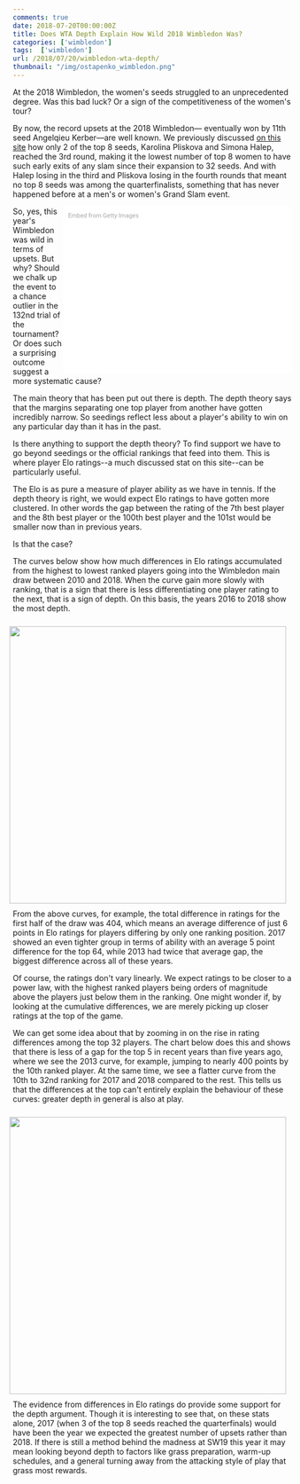 ```yaml
---
comments: true
date: 2018-07-20T00:00:00Z
title: Does WTA Depth Explain How Wild 2018 Wimbledon Was?
categories: ['wimbledon']
tags:  ['wimbledon']
url: /2018/07/20/wimbledon-wta-depth/
thumbnail: "/img/ostapenko_wimbledon.png"
---
```



At the 2018 Wimbledon, the women's seeds struggled to an unprecedented degree. Was this bad luck? Or a sign of the competitiveness of the women's tour?


<!--more-->


By now, the record upsets at the 2018 Wimbledon&mdash; eventually won by 11th seed Angelqieu Kerber&mdash;are well known. We previously discussed [on this site](http://on-the-t.com/2018/07/06/wimbledon-seeds/) how only 2 of the top 8 seeds, Karolina Pliskova and Simona Halep, reached the 3rd round, making it the lowest number of top 8 women to have such early exits of any slam since their expansion to 32 seeds. And with Halep losing in the third and Pliskova losing in the fourth rounds that meant no top 8 seeds was among the quarterfinalists, something that has never happened before at a men's or women's Grand Slam event. 

<div class="getty embed image" style="background-color:#fff;display:inline-block;font-family:Roboto,sans-serif;color:#a7a7a7;font-size:11px;width:100%;max-width:394px;float:right;padding:2%;"><div style="padding:0;margin:0;text-align:left;"><a href="http://www.gettyimages.com.au/detail/998640108" target="_blank" style="color:#a7a7a7;text-decoration:none;font-weight:normal !important;border:none;display:inline-block;">Embed from Getty Images</a></div><div style="overflow:hidden;position:relative;height:0;padding:68.181816% 0 0 0;width:100%;"><iframe src="//embed.gettyimages.com/embed/998640108?et=4fnvlV2uQulLyT9U6AsOCA&tld=com.au&sig=eaYGQDNMUuKz-PgY3Hdx-oqIHWtJQ0pG-4rQpEw78OE=&caption=true&ver=1" scrolling="no" frameborder="0" width="594" height="405" style="display:inline-block;position:absolute;top:0;left:0;width:100%;height:100%;margin:0;"></iframe></div></div>

So, yes, this year's Wimbledon was wild in terms of upsets. But why? Should we chalk up the event to a chance outlier in the 132nd trial of the tournament? Or does such a surprising outcome suggest a more systematic cause?
 
The main theory that has been put out there is depth. The depth theory says that the margins separating one top player from another have gotten incredibly narrow. So seedings reflect less about a player's ability to win on any particular day than it has in the past.

Is there anything to support the depth theory? To find support we have to go beyond seedings or the official rankings that feed into them. This is where player Elo ratings--a much discussed stat on this site--can be particularly useful.

The Elo is as pure a measure of player ability as we have in tennis. If the depth theory is right, we would expect Elo ratings to have gotten more clustered. In other words the gap between the rating of the 7th best player and the 8th best player or the 100th best player and the 101st would be smaller now than in previous years.

Is that the case?

The curves below show how much differences in Elo ratings accumulated from the highest to lowest ranked players going into the Wimbledon main draw between 2010 and 2018. When the curve gain more slowly with ranking, that is a sign that there is less differentiating one player rating to the next, that is a sign of depth. On this basis, the years 2016 to 2018 show the most depth.


<div style="float:right;padding:2%;">
<img src="/img/wta_depth_wimbledon2.png" width=500 />
</div>


From the above curves, for example, the total difference in ratings for the first half of the draw was 404, which means an average difference of just 6 points in Elo ratings for players differing by only one ranking position. 2017 showed an even tighter group in terms of ability with an average 5 point difference for the top 64, while 2013 had twice that average gap, the biggest difference across all of these years. 


Of course, the ratings don't vary linearly. We expect ratings to be closer to a power law, with the highest ranked players being orders of magnitude above the players just below them in the ranking. One might wonder if, by looking at the cumulative differences, we are merely picking up closer ratings at the top of the game.

We can get some idea about that by zooming in on the rise in rating differences among the top 32 players. The chart below does this and shows that there is less of a gap for the top 5 in recent years than five years ago, where we see the 2013 curve, for example, jumping to nearly 400 points by the 10th ranked player. At the same time, we see a flatter curve from the 10th to 32nd ranking for 2017 and 2018 compared to the rest. This tells us that the differences at the top can't entirely explain the behaviour of these curves: greater depth in general is also at play.

<div style="float:right;padding:2%;">
<img src="/img/wta_depth_wimbledon1.png" width=500 />
</div>

The evidence from differences in Elo ratings do provide some support for the depth argument. Though it is interesting to see that, on these stats alone, 2017 (when 3 of the top 8 seeds reached the quarterfinals) would have been the year we expected the greatest number of upsets rather than 2018. If there is still a method behind the madness at SW19 this year it may mean looking beyond depth to factors like  grass preparation, warm-up schedules, and a general turning away from the attacking style of play that grass most rewards.


